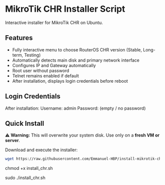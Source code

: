 # MikroTik CHR Installer Script

Interactive installer for MikroTik CHR on Ubuntu.

## Features
- Fully interactive menu to choose RouterOS CHR version (Stable, Long-term, Testing)
- Automatically detects main disk and primary network interface
- Configures IP and Gateway automatically
- Root user without password
- Telnet remains enabled if default
- After installation, displays login credentials before reboot

## Login Credentials

After installation:
Username: admin
Password: (empty / no password)

## Quick Install

⚠️ **Warning:** This will overwrite your system disk. Use only on a **fresh VM or server**.

Download and execute the installer:

```bash
wget https://raw.githubusercontent.com/Emmanuel-HBP/install-mikrotik-chr/main/install_chr.sh
```
chmod +x install_chr.sh

sudo ./install_chr.sh
